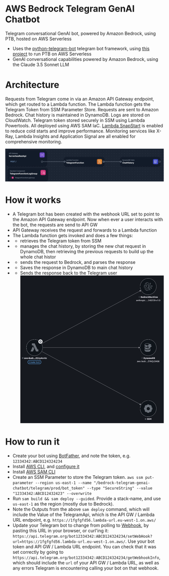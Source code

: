 # AWS Bedrock Telegram GenAI Chatbot
Telegram conversational GenAI bot, powered by Amazon Bedrock, using PTB, hosted on AWS Serverless

- Uses the [python-telegram-bot](https://pypi.org/project/python-telegram-bot/) telegram bot framework, using [this project](https://github.com/jojo786/Sample-Python-Telegram-Bot-AWS-Serverless-PTBv20) to run PTB on AWS Serverless
- GenAI conversational capabilities powered by Amazon Bedrock, using the Claude 3.5 Sonnet LLM

# Architecture
Requests from Telegram come in via an Amazon API Gateway endpoint, which get routed to a Lambda function. The Lambda function gets the Telegram Token from SSM Parameter Store. Requests are sent to Amazon Bedrock. Chat history is maintained in DynamoDB. Logs are stored on CloudWatch. Telegram token stored securely in SSM using Lambda Powertools. All deployed using AWS SAM IaC. [Lambda SnapStart](https://hacksaw.co.za/blog/aws-lambda-snapstart-for-python/) is enabled to reduce cold starts and improve performance. Monitoring services like X-Ray, Lambda Insights and Application Signal are all enabled for comprehensive monitoring.

![architecture](docs/telegram-bedrock-architecture.png)
# How it works
- A Telegram bot has been created with the webhook URL set to point to the Amazon API Gateway endpoint. Now when ever a user interacts with the bot, the requests are send to API GW
- API Gateway receives the request and forwards to a Lambda function
- The Lambda function gets invoked and does a few things:
- - retrieves the Telegram token from SSM
- - manages the chat history, by storing the new chat request in DynamoDB, then retrieving the previous requests to build up the whole chat histor
- - sends the request to Bedrock, and parses the response
- - Saves the response in DynamoDB to main chat history
- - Sends the response back to the Telegram user
![service map](docs/telegram-bedrock-service-map.png)

# How to run it
- Create your bot using [BotFather](https://core.telegram.org/bots#3-how-do-i-create-a-bot), and note the token, e.g. `12334342:ABCD124324234`
- Install [AWS CLI](https://docs.aws.amazon.com/cli/latest/userguide/install-cliv2.html), and  [configure it](https://docs.aws.amazon.com/cli/latest/userguide/cli-configure-quickstart.html#cli-configure-quickstart-config)
- Install [AWS SAM CLI](https://docs.aws.amazon.com/serverless-application-model/latest/developerguide/serverless-sam-cli-install.html)
- Create an SSM Parameter to store the Telegram token. `aws ssm put-parameter --region us-east-1 --name "/bedrock-telegram-genai-chatbot/telegram/prod/bot_token" --type "SecureString" --value "12334342:ABCD12432423" --overwrite`
- Run `sam build && sam deploy --guided`. Provide a stack-name, and use `us-east-1` as the region (mostly due to Bedrock). 
- Note the Outputs from the above `sam deploy` command, which will include the Value of the TelegramApi, which is the API GW / Lambda URL endpoint, e.g. `https://1fgfgfd56.lambda-url.eu-west-1.on.aws/` 
- Update your Telegram bot to change from polling to [Webhook](https://core.telegram.org/bots/api#setwebhook), by pasting this URL in your browser, or curl'ing it: `https://api.telegram.org/bot12334342:ABCD124324234/setWebHook?url=https://1fgfgfd56.lambda-url.eu-west-1.on.aws/`. Use your bot token and API GW / Lambda URL endpoint. You can check that it was set correctly by going to `https://api.telegram.org/bot12334342:ABCD124324234/getWebhookInfo`, which should include the `url` of your API GW / Lambda URL, as well as any errors Telegram is encountering calling your bot on that webhook.